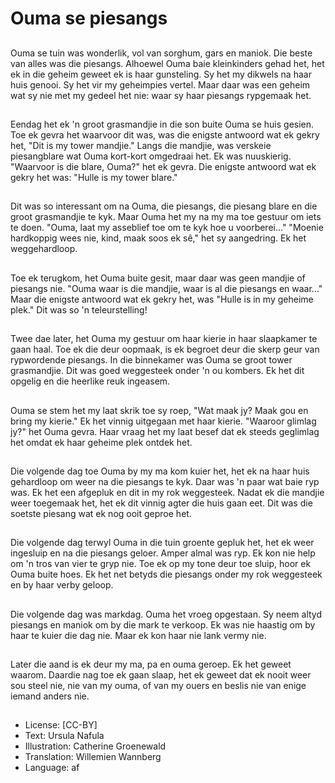 # Ouma se piesangs

##
Ouma se tuin was wonderlik, vol van sorghum, gars en maniok. Die beste van alles was die piesangs. Alhoewel Ouma baie kleinkinders gehad het, het ek in die geheim geweet ek is haar gunsteling. Sy het my dikwels na haar huis genooi. Sy het vir my geheimpies vertel. Maar daar was een geheim wat sy nie met my gedeel het nie: waar sy haar piesangs rypgemaak het.

##
Eendag het ek 'n groot grasmandjie in die son buite Ouma se huis gesien. Toe ek gevra het waarvoor dit was, was die enigste antwoord wat ek gekry het, "Dit is my tower mandjie." Langs die mandjie, was verskeie piesangblare wat Ouma kort-kort omgedraai het. Ek was nuuskierig. "Waarvoor is die blare, Ouma?" het ek gevra. Die enigste antwoord wat ek gekry het was: "Hulle is my tower blare."

##
Dit was so interessant om na Ouma, die piesangs, die piesang blare en die groot grasmandjie te kyk. Maar Ouma het my na my ma toe gestuur om iets te doen. "Ouma, laat my asseblief toe om te kyk hoe u voorberei..." "Moenie hardkoppig wees nie, kind, maak soos ek sê," het sy aangedring. Ek het weggehardloop.

##
Toe ek terugkom, het Ouma buite gesit, maar daar was geen mandjie of piesangs nie. "Ouma waar is die mandjie, waar is al die piesangs en waar..." Maar die enigste antwoord wat ek gekry het, was "Hulle is in my geheime plek." Dit was so 'n teleurstelling!

##
Twee dae later, het Ouma my gestuur om haar kierie in haar slaapkamer te gaan haal. Toe ek die deur oopmaak, is ek begroet deur die skerp geur van rypwordende piesangs. In die binnekamer was Ouma se groot tower grasmandjie. Dit was goed weggesteek onder 'n ou kombers. Ek het dit opgelig en die heerlike reuk ingeasem.

##
Ouma se stem het my laat skrik toe sy roep, "Wat maak jy? Maak gou en bring my kierie." Ek het vinnig uitgegaan met haar kierie. "Waaroor glimlag jy?" het Ouma gevra. Haar vraag het my laat besef dat ek steeds geglimlag het omdat ek haar geheime plek ontdek het.

##
Die volgende dag toe Ouma by my ma kom kuier het, het ek na haar huis gehardloop om weer na die piesangs te kyk. Daar was 'n paar wat baie ryp was. Ek het een afgepluk en dit in my rok weggesteek. Nadat ek die mandjie weer toegemaak het, het ek dit vinnig agter die huis gaan eet. Dit was die soetste piesang wat ek nog ooit geproe het.

##
Die volgende dag terwyl Ouma in die tuin groente gepluk het, het ek weer ingesluip en na die piesangs geloer. Amper almal was ryp. Ek kon nie help om 'n tros van vier te gryp nie. Toe ek op my tone deur toe sluip, hoor ek Ouma buite hoes. Ek het net betyds die piesangs onder my rok weggesteek en by haar verby geloop.

##
Die volgende dag was markdag. Ouma het vroeg opgestaan. Sy neem altyd piesangs en maniok om by die mark te verkoop. Ek was nie haastig om by haar te kuier die dag nie. Maar ek kon haar nie lank vermy nie.

##
Later die aand is ek deur my ma, pa en ouma geroep. Ek het geweet waarom. Daardie nag toe ek gaan slaap, het ek geweet dat ek nooit weer sou steel nie, nie van my ouma, of van my ouers en beslis nie van enige iemand anders nie.

##
* License: [CC-BY]
* Text: Ursula Nafula
* Illustration: Catherine Groenewald
* Translation: Willemien Wannberg
* Language: af
